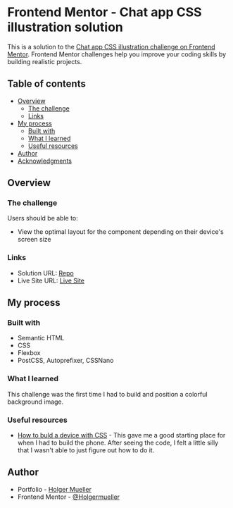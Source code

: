 # Frontend Mentor - Chat app CSS illustration solution

This is a solution to the [Chat app CSS illustration challenge on Frontend Mentor](https://www.frontendmentor.io/challenges/chat-app-css-illustration-O5auMkFqY). Frontend Mentor challenges help you improve your coding skills by building realistic projects.

## Table of contents

- [Overview](#overview)
  - [The challenge](#the-challenge)
  - [Links](#links)
- [My process](#my-process)
  - [Built with](#built-with)
  - [What I learned](#what-i-learned)
  - [Useful resources](#useful-resources)
- [Author](#author)
- [Acknowledgments](#acknowledgments)

## Overview

### The challenge

Users should be able to:

- View the optimal layout for the component depending on their device's screen size

### Links

- Solution URL: [Repo](https://github.com/Holgermueller/chat-app-css-illustration-master)
- Live Site URL: [Live Site](https://holgermueller.github.io/chat-app-css-illustration-master/)

## My process

### Built with

- Semantic HTML
- CSS
- Flexbox
- PostCSS, Autoprefixer, CSSNano

### What I learned

This challenge was the first time I had to build and position a colorful background image.

### Useful resources

- [How to buld a device with CSS](https://www.w3schools.com/howto/howto_css_devices.asp) - This gave me a good starting place for when I had to build the phone. After seeing the code, I felt a little silly that I wasn't able to just figure out how to do it.

## Author

- Portfolio - [Holger Mueller](https://holgermueller.github.io/portfolio/)
- Frontend Mentor - [@Holgermueller](https://www.frontendmentor.io/profile/Holgermueller)
